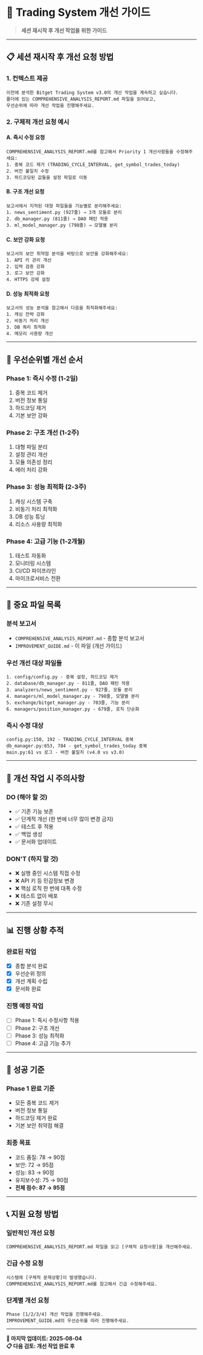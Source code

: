 # 🚀 Trading System 개선 가이드

> **세션 재시작 후 개선 작업을 위한 가이드**

---

## 📋 **세션 재시작 후 개선 요청 방법**

### 1. **컨텍스트 제공**
```
이전에 분석한 Bitget Trading System v3.0의 개선 작업을 계속하고 싶습니다.
폴더에 있는 COMPREHENSIVE_ANALYSIS_REPORT.md 파일을 읽어보고, 
우선순위에 따라 개선 작업을 진행해주세요.
```

### 2. **구체적 개선 요청 예시**

#### A. 즉시 수정 요청
```
COMPREHENSIVE_ANALYSIS_REPORT.md를 참고해서 Priority 1 개선사항들을 수정해주세요:
1. 중복 코드 제거 (TRADING_CYCLE_INTERVAL, get_symbol_trades_today)
2. 버전 불일치 수정
3. 하드코딩된 값들을 설정 파일로 이동
```

#### B. 구조 개선 요청  
```
보고서에서 지적된 대형 파일들을 기능별로 분리해주세요:
1. news_sentiment.py (927줄) → 3개 모듈로 분리
2. db_manager.py (811줄) → DAO 패턴 적용
3. ml_model_manager.py (798줄) → 모델별 분리
```

#### C. 보안 강화 요청
```
보고서의 보안 취약점 분석을 바탕으로 보안을 강화해주세요:
1. API 키 관리 개선
2. 입력 검증 강화  
3. 로그 보안 강화
4. HTTPS 강제 설정
```

#### D. 성능 최적화 요청
```
보고서의 성능 분석을 참고해서 다음을 최적화해주세요:
1. 캐싱 전략 강화
2. 비동기 처리 개선
3. DB 쿼리 최적화
4. 메모리 사용량 개선
```

---

## 🎯 **우선순위별 개선 순서**

### **Phase 1: 즉시 수정 (1-2일)**
1. 중복 코드 제거
2. 버전 정보 통일
3. 하드코딩 제거
4. 기본 보안 강화

### **Phase 2: 구조 개선 (1-2주)**  
1. 대형 파일 분리
2. 설정 관리 개선
3. 모듈 의존성 정리
4. 에러 처리 강화

### **Phase 3: 성능 최적화 (2-3주)**
1. 캐싱 시스템 구축
2. 비동기 처리 최적화  
3. DB 성능 튜닝
4. 리소스 사용량 최적화

### **Phase 4: 고급 기능 (1-2개월)**
1. 테스트 자동화
2. 모니터링 시스템
3. CI/CD 파이프라인
4. 마이크로서비스 전환

---

## 📁 **중요 파일 목록**

### **분석 보고서**
- `COMPREHENSIVE_ANALYSIS_REPORT.md` - 종합 분석 보고서
- `IMPROVEMENT_GUIDE.md` - 이 파일 (개선 가이드)

### **우선 개선 대상 파일들**
```
1. config/config.py - 중복 설정, 하드코딩 제거
2. database/db_manager.py - 811줄, DAO 패턴 적용  
3. analyzers/news_sentiment.py - 927줄, 모듈 분리
4. managers/ml_model_manager.py - 798줄, 모델별 분리
5. exchange/bitget_manager.py - 703줄, 기능 분리
6. managers/position_manager.py - 679줄, 로직 단순화
```

### **즉시 수정 대상**
```
config.py:150, 192 - TRADING_CYCLE_INTERVAL 중복
db_manager.py:653, 784 - get_symbol_trades_today 중복
main.py:61 vs 로그 - 버전 불일치 (v4.0 vs v3.0)
```

---

## 🔧 **개선 작업 시 주의사항**

### **DO (해야 할 것)**
- ✅ 기존 기능 보존
- ✅ 단계적 개선 (한 번에 너무 많이 변경 금지)
- ✅ 테스트 후 적용
- ✅ 백업 생성
- ✅ 문서화 업데이트

### **DON'T (하지 말 것)**  
- ❌ 실행 중인 시스템 직접 수정
- ❌ API 키 등 민감정보 변경
- ❌ 핵심 로직 한 번에 대폭 수정
- ❌ 테스트 없이 배포
- ❌ 기존 설정 무시

---

## 📊 **진행 상황 추적**

### **완료된 작업**
- [x] 종합 분석 완료
- [x] 우선순위 정의  
- [x] 개선 계획 수립
- [x] 문서화 완료

### **진행 예정 작업**
- [ ] Phase 1: 즉시 수정사항 적용
- [ ] Phase 2: 구조 개선 
- [ ] Phase 3: 성능 최적화
- [ ] Phase 4: 고급 기능 추가

---

## 🎯 **성공 기준**

### **Phase 1 완료 기준**
- 모든 중복 코드 제거
- 버전 정보 통일
- 하드코딩 제거 완료
- 기본 보안 취약점 해결

### **최종 목표**
- 코드 품질: 78 → 90점
- 보안: 72 → 95점  
- 성능: 83 → 90점
- 유지보수성: 75 → 90점
- **전체 점수: 87 → 95점**

---

## 📞 **지원 요청 방법**

### **일반적인 개선 요청**
```
COMPREHENSIVE_ANALYSIS_REPORT.md 파일을 읽고 [구체적 요청사항]을 개선해주세요.
```

### **긴급 수정 요청** 
```
시스템에 [구체적 문제상황]이 발생했습니다. 
COMPREHENSIVE_ANALYSIS_REPORT.md를 참고해서 긴급 수정해주세요.
```

### **단계별 개선 요청**
```
Phase [1/2/3/4] 개선 작업을 진행해주세요.
IMPROVEMENT_GUIDE.md의 우선순위를 따라 진행해주세요.
```

---

**📝 마지막 업데이트: 2025-08-04**  
**📋 다음 검토: 개선 작업 완료 후**